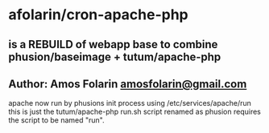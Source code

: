 # afolarin/cron-apache-php
## is a REBUILD of webapp base to combine phusion/baseimage + tutum/apache-php

## Author:  Amos Folarin <amosfolarin@gmail.com>


apache now run by phusions init process using /etc/services/apache/run
this is just the tutum/apache-php run.sh script renamed as phusion requires
the script to be named "run".



